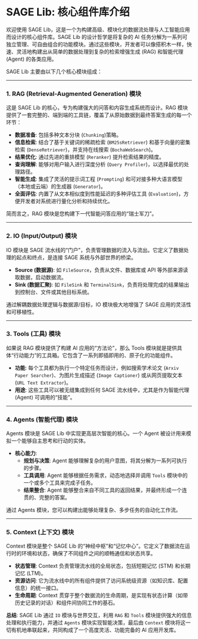 # SAGE Lib: 核心组件库介绍

欢迎使用 SAGE Lib，这是一个为构建高级、模块化的数据流处理与人工智能应用而设计的核心组件库。SAGE Lib 的设计哲学是将复杂的 AI
任务分解为一系列可独立管理、可自由组合的功能模块。通过这些模块，开发者可以像搭积木一样，快速、灵活地构建出从简单的数据处理到复杂的检索增强生成 (RAG) 和智能代理 (Agent) 的各类应用。

SAGE Lib 主要由以下几个核心模块组成：

______________________________________________________________________

### 1. RAG (Retrieval-Augmented Generation) 模块

这是 SAGE Lib 的核心，专为构建强大的问答和内容生成系统而设计。RAG 模块提供了一套完整的、端到端的工具链，覆盖了从原始数据到最终答案生成的每一个环节：

- **数据准备**: 包括多种文本分块 (`Chunking`)策略。
- **信息检索**: 结合了基于关键词的稀疏检索 (`BM25sRetriever`) 和基于向量的密集检索 (`DenseRetriever`)，并支持在线搜索
  (`BochaWebSearch`)。
- **结果优化**: 通过先进的重排模型 (`Reranker`) 提升检索结果的精度。
- **查询理解**: 能够对用户输入进行深度分析 (`Query Profiler`)，以选择最优的处理路径。
- **智能生成**: 集成了灵活的提示词工程 (`Prompting`) 和可对接多种大语言模型（本地或云端）的生成器 (`Generator`)。
- **全面评估**: 内置了从文本相似度到性能延迟的多种评估工具 (`Evaluation`)，方便开发者对系统进行量化分析和持续优化。

简而言之，RAG 模块是您构建下一代智能问答应用的“瑞士军刀”。

______________________________________________________________________

### 2. IO (Input/Output) 模块

IO 模块是 SAGE 流水线的“门户”，负责管理数据的流入与流出。它定义了数据处理的起点和终点，是连接 SAGE 系统与外部世界的桥梁。

- **Source (数据源)**: 如 `FileSource`，负责从文件、数据库或 API 等外部来源读取数据，启动数据流。
- **Sink (数据汇聚)**: 如 `FileSink` 和 `TerminalSink`，负责将处理完成的结果输出到控制台、文件或其他目标系统。

通过解耦数据处理逻辑与数据源/目标，IO 模块极大地增强了 SAGE 应用的灵活性和可移植性。

______________________________________________________________________

### 3. Tools (工具) 模块

如果说 RAG 模块提供了构建 AI 应用的“方法论”，那么 Tools 模块就是提供具体“行动能力”的工具箱。它包含了一系列即插即用的、原子化的功能组件。

- **功能**: 每个工具都为执行一个特定任务而设计，例如搜索学术论文 (`Arxiv Paper Searcher`)、为图片生成描述 (`Image Captioner`) 或从网页提取文本
  (`URL Text Extractor`)。
- **用途**: 这些工具可以被无缝集成到任何 SAGE 流水线中，尤其是作为智能代理 (Agent) 可调用的“技能”。

______________________________________________________________________

### 4. Agents (智能代理) 模块

Agents 模块是 SAGE Lib 中实现更高层次智能的核心。一个 Agent 被设计用来模拟一个能够自主思考和行动的实体。

- **核心能力**:
  - **规划与决策**: Agent 能够理解复杂的用户意图，将其分解为一系列可执行的步骤。
  - **工具调用**: Agent 能够根据任务需求，动态地选择并调用 `Tools` 模块中的一个或多个工具来完成子任务。
  - **结果整合**: Agent 能够整合来自不同工具的返回结果，并最终形成一个连贯的、完整的答案。

通过 Agents 模块，您可以构建出能够处理复杂、多步任务的自动化工作流。

______________________________________________________________________

### 5. Context (上下文) 模块

Context 模块是整个 SAGE Lib 的“神经中枢”和“记忆中心”。它定义了数据流在运行时的环境和状态，确保了不同组件之间的顺畅通信和状态共享。

- **状态管理**: Context 负责管理流水线的全局状态，包括短期记忆 (STM) 和长期记忆 (LTM)。
- **资源访问**: 它为流水线中的所有组件提供了访问系统级资源（如知识库、配置信息）的统一接口。
- **生命周期**: Context 贯穿于整个数据流的生命周期，是实现有状态计算（如带历史记录的对话）和组件间协同工作的基石。

**总结**: SAGE Lib 通过 `IO` 模块与世界交互，利用 `RAG` 和 `Tools` 模块提供强大的信息处理和执行能力，并通过 `Agents` 模块实现智能决策，最后由
`Context` 模块将这一切有机地串联起来，共同构成了一个高度灵活、功能完备的 AI 应用开发库。

